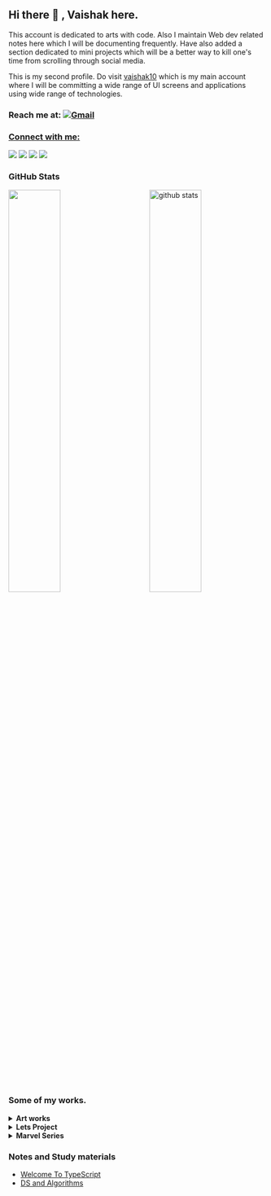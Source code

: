 ## Hi there 👋 , Vaishak here.

This account is dedicated to arts with code. Also I maintain Web dev related notes here which I will be documenting frequently. Have also added a section dedicated to mini projects which will be a better way to kill one's time from scrolling through social media.

This is my second profile. Do visit [vaishak10](https://github.com/vaishak10) which is my main account where I will be committing a wide range of UI screens and applications using wide range of technologies.

### Reach me at: <a href="mailto:vaishakmnglr@gmail.com">![Gmail](https://img.shields.io/badge/Gmail-D14836?style=for-the-badge&logo=gmail&logoColor=white)
    
### Connect with me:
[![](https://img.shields.io/badge/linkedin-%230077B5.svg?&style=for-the-badge&logo=linkedin&logoColor=white0e76a8)](https://www.linkedin.com/in/vaishak-k-30a909191/)
[![](https://img.shields.io/badge/twitter-%230077B5.svg?&style=for-the-badge&logo=twitter&logoColor=white&color=00acee)](https://twitter.com/noob_devv) 
[![](https://img.shields.io/badge/Codepen-000000?style=for-the-badge&logo=codepen&logoColor=white)](https://codepen.io/vaishak10) 
[![](https://img.shields.io/badge/Codesandbox-000000?style=for-the-badge&logo=CodeSandbox&logoColor=white)](https://codesandbox.io/u/VaishakKS)

### GitHub Stats
<img src="https://github-readme-stats.vercel.app/api?username=VaishakKS&show_icons=true&theme=gotham" alt="github stats" width="45%" align="right"/>
<img src="https://github-readme-streak-stats.herokuapp.com/?user=VaishakKS&theme=dark" width="45%" />

### Some of my works.

<details>
<summary>
<strong> Art works </strong>
</summary>
    <ul>
     <li><a href="https://github.com/VaishakKS/Art-Works/tree/main/Art-works/Minion">Minion</a></li>
     <li><a href="https://github.com/VaishakKS/Art-Works/tree/main/Art-works/Android-Dab">Android Dab</a></li>
     <li><a href="https://github.com/VaishakKS/Art-Works/tree/main/Art-works/Mood-Selector">Mood Selector</a></li>
     <li><a href="https://github.com/VaishakKS/Art-Works/tree/main/Art-works/Long-Drive">Long Drive</a></li>
     <li><a href="https://github.com/VaishakKS/Art-Works/tree/main/Art-works/Smartphone-UI">Smartphone UI</a></li>
     <li><a href="https://github.com/VaishakKS/Art-Works/tree/main/Art-works/Jetsuit-man">Jet suit man</a></li>
    </ul>
</details>

<details>
<summary>
<strong> Lets Project </strong>
</summary>
    <ul>
     <li><a href="https://github.com/VaishakKS/Lets-Project/tree/main/Country-Infos">Country Infos</a></li>
     <li><a href="https://github.com/VaishakKS/Lets-Project/tree/main/Simon-game">Simon Game</a></li>
    </ul>
</details>

<details>
<summary>
<strong> Marvel Series </strong>
</summary>
    <ul>
     <li><a href="https://codepen.io/collection/RzWowL" target="_blank">Marvel-1</a></li>
    </ul>
</details>

### Notes and Study materials
 - [Welcome To TypeScript](https://github.com/VaishakKS/TypeScript-Notes)
 - [DS and Algorithms](https://github.com/VaishakKS/DS-Algorithms-withJavascript)
